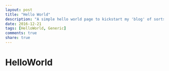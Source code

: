 ```yaml
---
layout: post
title: "Hello World"
description: "A simple hello world page to kickstart my 'blog' of sorts"
date: 2016-12-21
tags: [HelloWorld, Generic]
comments: true
share: true
---
```


# HelloWorld
